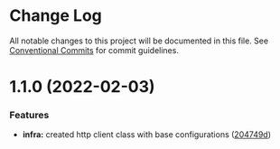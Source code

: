 # Change Log

All notable changes to this project will be documented in this file.
See [Conventional Commits](https://conventionalcommits.org) for commit guidelines.

# 1.1.0 (2022-02-03)


### Features

* **infra:** created http client class with base configurations ([204749d](https://github.com/gulab-signage/gulab-client/commit/204749d74df75ac9d25dbbf4a1dad367e4990f8b))
